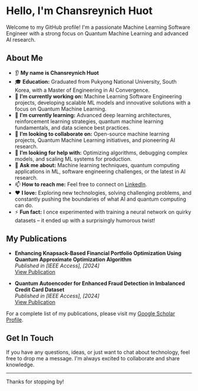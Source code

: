 # Hello, I'm Chansreynich Huot

Welcome to my GitHub profile! I'm a passionate Machine Learning Software Engineer with a strong focus on Quantum Machine Learning and advanced AI research.

## About Me

* 👂 **My name is Chansreynich Huot**
* 🎓 **Education:** Graduated from Pukyong National University, South Korea, with a Master of Engineering in AI Convergence.
* 🔭 **I’m currently working on:** Machine Learning Software Engineering projects, developing scalable ML models and innovative solutions with a focus on Quantum Machine Learning.
* 🌱 **I’m currently learning:** Advanced deep learning architectures, reinforcement learning strategies, quantum machine learning fundamentals, and data science best practices.
* 🤝 **I’m looking to collaborate on:** Open-source machine learning projects, Quantum Machine Learning initiatives, and pioneering AI research.
* 🤔 **I’m looking for help with:** Optimizing algorithms, debugging complex models, and scaling ML systems for production.
* 💬 **Ask me about:** Machine learning techniques, quantum computing applications in ML, software engineering challenges, or the latest in AI research.
* 📫 **How to reach me:** Feel free to connect on [LinkedIn](https://linkedin.com/in/chansreynich-huot).
* ❤️ **I love:** Exploring new technologies, solving challenging problems, and constantly pushing the boundaries of what AI and quantum computing can do.
* ⚡ **Fun fact:** I once experimented with training a neural network on quirky datasets – it ended up with a surprisingly humorous twist!


## My Publications

- **Enhancing Knapsack-Based Financial Portfolio Optimization Using Quantum Approximate Optimization Algorithm**  
  *Published in [IEEE Access], [2024]*  
  [View Publication](https://ieeexplore.ieee.org/abstract/document/10769453)  

- **Quantum Autoencoder for Enhanced Fraud Detection in Imbalanced Credit Card Dataset**  
*Published in [IEEE Access], [2024]*    
  [View Publication](https://ieeexplore.ieee.org/abstract/document/10752554)  

For a complete list of my publications, please visit my [Google Scholar Profile](https://scholar.google.com/citations?user=xDg7n6EAAAAJ&hl=en).

## Get In Touch

If you have any questions, ideas, or just want to chat about technology, feel free to drop me a message. I'm always excited to collaborate and share knowledge.

---

Thanks for stopping by!
